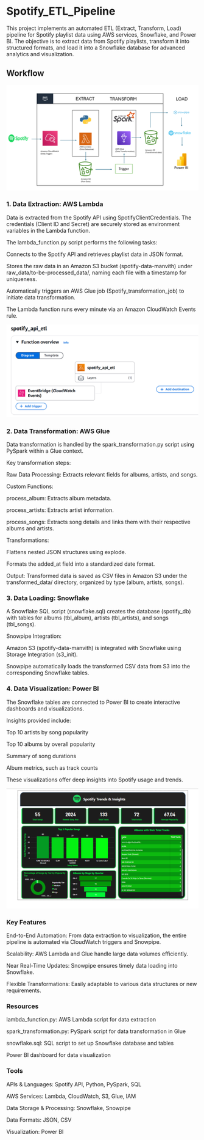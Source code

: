 # Spotify_ETL_Pipeline

This project implements an automated ETL (Extract, Transform, Load) pipeline for Spotify playlist data using AWS services, Snowflake, and Power BI. The objective is to extract data from Spotify playlists, transform it into structured formats, and load it into a Snowflake database for advanced analytics and visualization.

## Workflow 

![Workflow](project_workflow.png)

### 1. Data Extraction: AWS Lambda
Data is extracted from the Spotify API using SpotifyClientCredentials. The credentials (Client ID and Secret) are securely stored as environment variables in the Lambda function.

The lambda_function.py script performs the following tasks:

Connects to the Spotify API and retrieves playlist data in JSON format.

Stores the raw data in an Amazon S3 bucket (spotify-data-manvith) under raw_data/to-be-processed_data/, naming each file with a timestamp for uniqueness.

Automatically triggers an AWS Glue job (Spotify_transformation_job) to initiate data transformation.

The Lambda function runs every minute via an Amazon CloudWatch Events rule.

![AWS_Lambda](spotify_api_etl.png)


### 2. Data Transformation: AWS Glue

Data transformation is handled by the spark_transformation.py script using PySpark within a Glue context.

Key transformation steps:

Raw Data Processing: Extracts relevant fields for albums, artists, and songs.

Custom Functions:

process_album: Extracts album metadata.

process_artists: Extracts artist information.

process_songs: Extracts song details and links them with their respective albums and artists.

Transformations:

Flattens nested JSON structures using explode.

Formats the added_at field into a standardized date format.

Output: Transformed data is saved as CSV files in Amazon S3 under the transformed_data/ directory, organized by type (album, artists, songs).


### 3. Data Loading: Snowflake
A Snowflake SQL script (snowflake.sql) creates the database (spotify_db) with tables for albums (tbl_album), artists (tbl_artists), and songs (tbl_songs).

Snowpipe Integration:

Amazon S3 (spotify-data-manvith) is integrated with Snowflake using Storage Integration (s3_init).

Snowpipe automatically loads the transformed CSV data from S3 into the corresponding Snowflake tables.



### 4. Data Visualization: Power BI
The Snowflake tables are connected to Power BI to create interactive dashboards and visualizations.

Insights provided include:

Top 10 artists by song popularity

Top 10 albums by overall popularity

Summary of song durations

Album metrics, such as track counts

These visualizations offer deep insights into Spotify usage and trends.

![DV](Spotify.png)

### Key Features
End-to-End Automation: From data extraction to visualization, the entire pipeline is automated via CloudWatch triggers and Snowpipe.

Scalability: AWS Lambda and Glue handle large data volumes efficiently.

Near Real-Time Updates: Snowpipe ensures timely data loading into Snowflake.

Flexible Transformations: Easily adaptable to various data structures or new requirements.


### Resources
lambda_function.py: AWS Lambda script for data extraction

spark_transformation.py: PySpark script for data transformation in Glue

snowflake.sql: SQL script to set up Snowflake database and tables

Power BI dashboard for data visualization

### Tools
APIs & Languages: Spotify API, Python, PySpark, SQL

AWS Services: Lambda, CloudWatch, S3, Glue, IAM

Data Storage & Processing: Snowflake, Snowpipe

Data Formats: JSON, CSV

Visualization: Power BI
